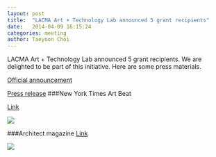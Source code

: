 ```yaml
---
layout: post
title:  "LACMA Art + Technology Lab announced 5 grant recipients"
date:   2014-04-09 16:15:24
categories: meeting
author: Taeyoon Choi
---
```

LACMA Art + Technology Lab announced 5 grant recipients. We are delighted to be part of this initiative. Here are some press materials.

<a href="http://lacma.wordpress.com/2014/04/09/announcing-art-technology-lab-artist-grant-awards/">Official announcement</a>

<a href="http://www.lacma.org/sites/default/files/LACMAGrantRecipientAnnouncementRelease.pdf"> Press release</a>
###New York Times Art Beat

<a href="http://artsbeat.blogs.nytimes.com/2014/04/09/los-angeles-museum-grants-to-promote-art-and-technology/">Link</a>  

<img src="https://farm8.staticflickr.com/7352/14025203315_581167792f_z.jpg">


###Architect magazine
<a href="http://www.architectmagazine.com/arts-and-culture/lacma-selects-five-recipients-for-its-inaugural-art--technology-lab-grant-awards_o.aspx">Link</a>

<img src="https://farm6.staticflickr.com/5533/14025202525_9c58f9122b_z.jpg">
